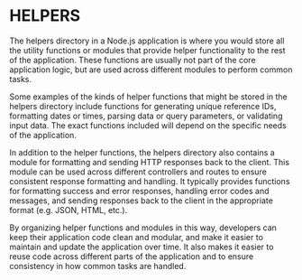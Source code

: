 # HELPERS

The helpers directory in a Node.js application is where you would store all the utility functions or modules that provide helper functionality to the rest of the application. These functions are usually not part of the core application logic, but are used across different modules to perform common tasks.

Some examples of the kinds of helper functions that might be stored in the helpers directory include functions for generating unique reference IDs, formatting dates or times, parsing data or query parameters, or validating input data. The exact functions included will depend on the specific needs of the application.

In addition to the helper functions, the helpers directory also contains a module for formatting and sending HTTP responses back to the client. This module can be used across different controllers and routes to ensure consistent response formatting and handling. It typically provides functions for formatting success and error responses, handling error codes and messages, and sending responses back to the client in the appropriate format (e.g. JSON, HTML, etc.).

By organizing helper functions and modules in this way, developers can keep their application code clean and modular, and make it easier to maintain and update the application over time. It also makes it easier to reuse code across different parts of the application and to ensure consistency in how common tasks are handled.
